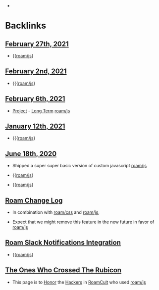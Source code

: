 - 

# Backlinks
## [February 27th, 2021](<February 27th, 2021.md>)
- {{[roam/js](<../roam/js.md>)}

## [February 2nd, 2021](<February 2nd, 2021.md>)
- {{{[roam/js](<../roam/js.md>)}

## [February 6th, 2021](<February 6th, 2021.md>)
- [Project](<../Project.md>) - [Long Term](<../Long Term.md>) [roam/js](<../roam/js.md>)

## [January 12th, 2021](<January 12th, 2021.md>)
- {{{[roam/js](<../roam/js.md>)}

## [June 18th, 2020](<June 18th, 2020.md>)
- Shipped a super super basic version of custom javascript [roam/js](<../roam/js.md>)

- {{[roam/js](<../roam/js.md>)}

- {{[roam/js](<../roam/js.md>)}

## [Roam Change Log](<Roam Change Log.md>)
- In combination with [roam/css](<../roam/css.md>) and [roam/js](<../roam/js.md>),

- Expect that we might remove this feature in the new future in favor of [roam/js](<../roam/js.md>)

## [Roam Slack Notifications Integration](<Roam Slack Notifications Integration.md>)
- {{[roam/js](<../roam/js.md>)}

## [The Ones Who Crossed The Rubicon](<The Ones Who Crossed The Rubicon.md>)
- This page is to [Honor](<../Honor.md>) the [Hackers](<../Hackers.md>) in [RoamCult](<../RoamCult.md>) who used [roam/js](<../roam/js.md>)

